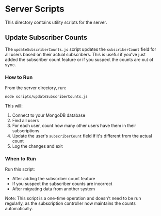 # Server Scripts

This directory contains utility scripts for the server.

## Update Subscriber Counts

The `updateSubscriberCounts.js` script updates the `subscriberCount` field for all users based on their actual subscribers. This is useful if you've just added the subscriber count feature or if you suspect the counts are out of sync.

### How to Run

From the server directory, run:

```bash
node scripts/updateSubscriberCounts.js
```

This will:
1. Connect to your MongoDB database
2. Find all users
3. For each user, count how many other users have them in their subscriptions
4. Update the user's `subscriberCount` field if it's different from the actual count
5. Log the changes and exit

### When to Run

Run this script:
- After adding the subscriber count feature
- If you suspect the subscriber counts are incorrect
- After migrating data from another system

Note: This script is a one-time operation and doesn't need to be run regularly, as the subscription controller now maintains the counts automatically.
